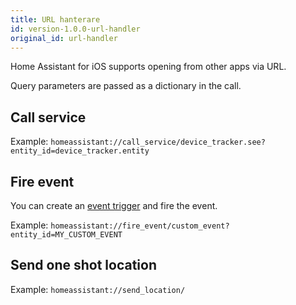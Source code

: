 ```yaml
---
title: URL hanterare
id: version-1.0.0-url-handler
original_id: url-handler
---
```


Home Assistant for iOS supports opening from other apps via URL.

Query parameters are passed as a dictionary in the call.

## Call service

Example: `homeassistant://call_service/device_tracker.see?entity_id=device_tracker.entity`

## Fire event

You can create an [event trigger](/docs/automation/trigger/#event-trigger) and fire the event.

Example: `homeassistant://fire_event/custom_event?entity_id=MY_CUSTOM_EVENT`

## Send one shot location

Example: `homeassistant://send_location/`
